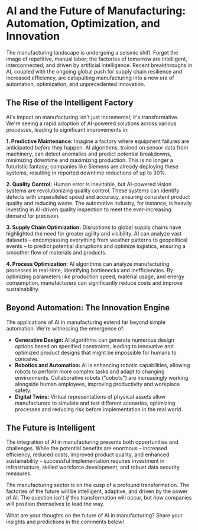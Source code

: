 # AI and the Future of Manufacturing: Automation, Optimization, and Innovation

The manufacturing landscape is undergoing a seismic shift.  Forget the image of repetitive, manual labor; the factories of tomorrow are intelligent, interconnected, and driven by artificial intelligence.  Recent breakthroughs in AI, coupled with the ongoing global push for supply chain resilience and increased efficiency, are catapulting manufacturing into a new era of automation, optimization, and unprecedented innovation.

## The Rise of the Intelligent Factory

AI's impact on manufacturing isn't just incremental; it's transformative.  We're seeing a rapid adoption of AI-powered solutions across various processes, leading to significant improvements in:

**1. Predictive Maintenance:**  Imagine a factory where equipment failures are anticipated *before* they happen.  AI algorithms, trained on sensor data from machinery, can detect anomalies and predict potential breakdowns, minimizing downtime and maximizing production.  This is no longer a futuristic fantasy; companies like Siemens are already deploying these systems, resulting in reported downtime reductions of up to 30%.

**2. Quality Control:**  Human error is inevitable, but AI-powered vision systems are revolutionizing quality control.  These systems can identify defects with unparalleled speed and accuracy, ensuring consistent product quality and reducing waste.  The automotive industry, for instance, is heavily investing in AI-driven quality inspection to meet the ever-increasing demand for precision.

**3. Supply Chain Optimization:**  Disruptions to global supply chains have highlighted the need for greater agility and visibility.  AI can analyze vast datasets – encompassing everything from weather patterns to geopolitical events – to predict potential disruptions and optimize logistics, ensuring a smoother flow of materials and products.

**4. Process Optimization:**  AI algorithms can analyze manufacturing processes in real-time, identifying bottlenecks and inefficiencies.  By optimizing parameters like production speed, material usage, and energy consumption, manufacturers can significantly reduce costs and improve sustainability.


## Beyond Automation:  The Innovation Engine

The applications of AI in manufacturing extend far beyond simple automation.  We're witnessing the emergence of:

* **Generative Design:** AI algorithms can generate numerous design options based on specified constraints, leading to innovative and optimized product designs that might be impossible for humans to conceive.
* **Robotics and Automation:**  AI is enhancing robotic capabilities, allowing robots to perform more complex tasks and adapt to changing environments.  Collaborative robots ("cobots") are increasingly working alongside human employees, improving productivity and workplace safety.
* **Digital Twins:**  Virtual representations of physical assets allow manufacturers to simulate and test different scenarios, optimizing processes and reducing risk before implementation in the real world.


## The Future is Intelligent

The integration of AI in manufacturing presents both opportunities and challenges.  While the potential benefits are enormous – increased efficiency, reduced costs, improved product quality, and enhanced sustainability – successful implementation requires investment in infrastructure, skilled workforce development, and robust data security measures.

The manufacturing sector is on the cusp of a profound transformation.  The factories of the future will be intelligent, adaptive, and driven by the power of AI.  The question isn't *if* this transformation will occur, but *how* companies will position themselves to lead the way.

What are your thoughts on the future of AI in manufacturing?  Share your insights and predictions in the comments below!
